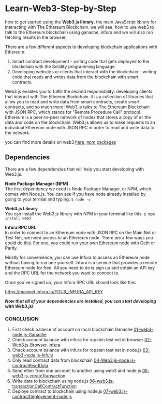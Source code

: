 # Learn-Web3-Step-by-Step
how to get started using the **Web3.js library**, the main JavaScript library for interacting with The Ethereum Blockchain. we will see, how to use web3 to talk to the Ethereum blockchain using ganache, infura and we will also run fetching results in the browser.

There are a few different aspects to developing blockchain applications with Ethereum:
1. Smart contract development - writing code that gets deployed to the blockchain with the Solidity programming language.
2. Developing websites or clients that interact with the blockchain - writing code that reads and writes data from the blockchain with smart contracts.

Web3.js enables you to fulfill the second responsibility: developing clients that interact with The Etherem Blockchain. It is a collection of libraries that allow you to read and write data from smart contracts, create smart contracts, and so much more!
Web3.js talks to The Ethereum Blockchain with JSON RPC, which stands for "Remote Procedure Call" protocol. Ethereum is a peer-to-peer network of nodes that stores a copy of all the data and code on the blockchain. Web3.js allows us to make requests to an individual Ethereum node with JSON RPC in order to read and write data to the network.

you can find more details on web3 [here.](https://web3js.readthedocs.io/en/v1.2.9/) 
[npm packages](https://www.npmjs.com/package/web3)

## Dependencies
There are a few dependencies that will help you start developing with Web3.js.

**Node Package Manager (NPM)**  
The first dependency we need is Node Package Manager, or NPM, which comes with Node.js. You can see if you have node already installed by going to your termial and typing:
`$ node -v`

**Web3.js Library**  
You can install the Web3.js library with NPM in your terminal like this:
`$ npm install web3`

**Infura RPC URL**  
In order to connect to an Ethereum node with JSON RPC on the Main Net or Test Net, we need access to an Ethereum node. There are a few ways you could do this. For one, you could run your own Ethereum node with Geth or Parity.

Mostly for convenience, you can use Infura to access an Ethereum node without having to run one yourself. Infura is a service that provides a remote Ethereum node for free. All you need to do is sign up and obtain an API key and the RPC URL for the network you want to connect to.

Once you've signed up, your Infura RPC URL should look like this:

https://mainnet.infura.io/YOUR_INFURA_API_KEY

***Now that all of your dependencies are installed, you can start developing with Web3.js!***

### CONCLUSION
1. First check balance of account on local blockchain Ganache [01-web3-node.js-Ganache](https://github.com/sajidsultan/Learn-Web3-Step-by-Step/blob/master/01-web3-node.js-Ganache)
2. Check account balance with infura for ropsten test net in browser [02-Web3.js-Browser-Infura](https://github.com/sajidsultan/Learn-Web3-Step-by-Step/blob/master/02-Web3.js-Browser-Infura)
3. Check account balance with infura for ropsten test net in node.js [03-web3-node.js-Infura](https://github.com/sajidsultan/Learn-Web3-Step-by-Step/blob/master/03-web3-node.js-Infura)
4. Only read contract data from blockchain [04-Web3.js-node.js-contractReadData](https://github.com/sajidsultan/Learn-Web3-Step-by-Step/blob/master/04-Web3.js-node.js-contractReadData)
5. Send ether from one account to another using web3 and node.js [05-web3.js-createTransaction](https://github.com/sajidsultan/Learn-Web3-Step-by-Step/blob/master/05-web3.js-createTransaction)
6. Write data to blockchain using node.js [06-web3.js-transactionCallContractFunction](https://github.com/sajidsultan/Learn-Web3-Step-by-Step/blob/master/06-web3.js-transactionCallContractFunction)
7. Deploye contract to blockchain using node.js [07-web3.js-contractDeployement-node.js](https://github.com/sajidsultan/Learn-Web3-Step-by-Step/blob/master/07-web3.js-contractDeployement-node.js)
